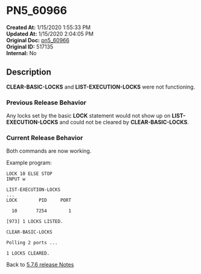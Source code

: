 # PN5_60966

**Created At:** 1/15/2020 1:55:33 PM  
**Updated At:** 1/15/2020 2:04:05 PM  
**Original Doc:** [pn5_60966](https://docs.jbase.com/88391-5-7-6-release-notes/pn5_60966)  
**Original ID:** 517135  
**Internal:** No  

## Description

**CLEAR-BASIC-LOCKS** and **LIST-EXECUTION-LOCKS** were not functioning.

### Previous Release Behavior

Any locks set by the basic **LOCK** statement would not show up on **LIST-EXECUTION-LOCKS** and could not be cleared by **CLEAR-BASIC-LOCKS**.

### Current Release Behavior

Both commands are now working.

Example program:

```
LOCK 10 ELSE STOP
INPUT w
```

```
LIST-EXECUTION-LOCKS
...
LOCK        PID     PORT

  10       7254        1

[973] 1 LOCKS LISTED.
```

```
CLEAR-BASIC-LOCKS

Polling 2 ports ...

1 LOCKS CLEARED.
```

Back to [5.7.6 release Notes](../jbase-5.7.6-release-notes/README.md)
